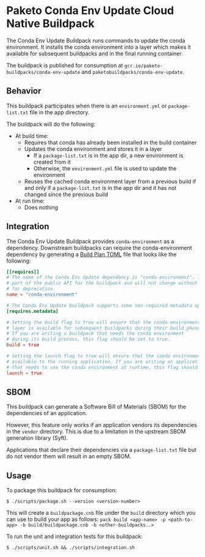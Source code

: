 # Paketo Conda Env Update Cloud Native Buildpack

The Conda Env Update Buildpack runs commands to update the conda environment. It installs the conda environment into a
layer which makes it available for subsequent buildpacks and in the final running container.

The buildpack is published for consumption at `gcr.io/paketo-buildpacks/conda-env-update` and
`paketobuildpacks/conda-env-update`.

## Behavior

This buildpack participates when there is an `environment.yml` or
`package-list.txt` file in the app directory.

The buildpack will do the following:

* At build time:
    - Requires that conda has already been installed in the build container
    - Updates the conda environment and stores it in a layer
      - If a `package-list.txt` is in the app dir, a new environment is created
        from it
      - Otherwise, the `environment.yml` file is used to update the environment
    - Reuses the cached conda environment layer from a previous build if and
      only if a `package-list.txt` is in the app dir and it has not changed
      since the previous build
* At run time:
    - Does nothing

## Integration

The Conda Env Update Buildpack provides `conda-environment` as a dependency. Downstream buildpacks can require the
conda-environment dependency by
generating a [Build Plan TOML](https://github.com/buildpacks/spec/blob/master/buildpack.md#build-plan-toml)
file that looks like the following:

```toml
[[requires]]
# The name of the Conda Env Update dependency is "conda-environment". This value is considered
# part of the public API for the buildpack and will not change without a plan
# for deprecation.
name = "conda-environment"

# The Conda Env Update buildpack supports some non-required metadata options.
[requires.metadata]

# Setting the build flag to true will ensure that the conda environment
# layer is available for subsequent buildpacks during their build phase.
# If you are writing a buildpack that needs the conda environment
# during its build process, this flag should be set to true.
build = true

# Setting the launch flag to true will ensure that the conda environment is
# available to the running application. If you are writing an application
# that needs to use the conda environment at runtime, this flag should be set to true.
launch = true
```

## SBOM

This buildpack can generate a Software Bill of Materials (SBOM) for the dependencies of an application.

However, this feature only works if an application vendors its dependencies in
the `vendor` directory. This is due to a limitation in the upstream SBOM
generation library (Syft).

Applications that declare their dependencies via a `package-list.txt` file but
do not vendor them will result in an empty SBOM.

## Usage

To package this buildpack for consumption:

```
$ ./scripts/package.sh --version <version-number>
```

This will create a `buildpackage.cnb` file under the `build` directory which you can use to build your app as follows:
`pack build <app-name> -p <path-to-app> -b build/buildpackage.cnb -b <other-buildpacks..>`

To run the unit and integration tests for this buildpack:

```
$ ./scripts/unit.sh && ./scripts/integration.sh
```